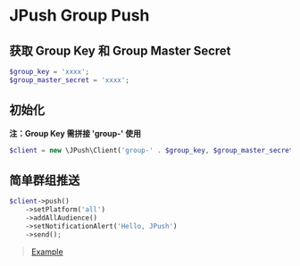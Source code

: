 # JPush Group Push

## 获取 Group Key 和 Group Master Secret

```php
$group_key = 'xxxx';
$group_master_secret = 'xxxx';
```

##  初始化

**注：Group Key 需拼接 'group-' 使用**

```php
$client = new \JPush\Client('group-' . $group_key, $group_master_secret);
```

## 简单群组推送

```php
$client->push()
    ->setPlatform('all')
    ->addAllAudience()
    ->setNotificationAlert('Hello, JPush')
    ->send();
```

> [Example](https://github.com/jpush/jpush-api-php-client/blob/master/examples/push_example.php)
